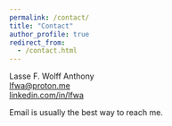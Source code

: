 ```yaml
---
permalink: /contact/
title: "Contact"
author_profile: true
redirect_from: 
  - /contact.html
---
```


Lasse F. Wolff Anthony\
[lfwa@proton.me](mailto:lfwa@proton.me)\
[linkedin.com/in/lfwa](https://www.linkedin.com/in/lfwa)

Email is usually the best way to reach me.
